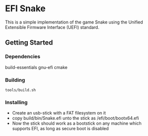 # EFI Snake

This is a simple implementation of the game Snake using the Unified Extensible Firmware Interface (UEFI) standard.

## Getting Started

### Dependencies

build-essentials
gnu-efi
cmake

### Building

```
tools/build.sh
```

### Installing

* Create an usb-stick with a FAT filesystem on it
* copy build/bin/Snake.efi unto the stick as /efi/boot/bootx64.efi
* Now the stick should work as a bootstick on any machine which supports EFI, as long as secure boot is disabled

